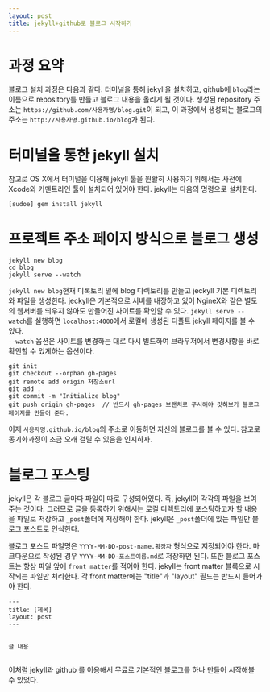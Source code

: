 ```yaml
---
layout: post
title: jekyll+github로 블로그 시작하기
---
```

<html>
<head>
	<title>맥에서 jekyll과 github로 블로그 시작하기</title>
</head>
<body>
<h1>과정 요약</h1>
<p>블로그 설치 과정은 다음과 같다. 터미널을 통해 jekyll을 설치하고, github에 <code>blog</code>라는 이름으로 repository를 만들고 블로그 내용을 올리게 될 것이다. 생성된 repository 주소는 <code>https://github.com/사용자명/blog.git</code>이 되고, 이 과정에서 생성되는 블로그의 주소는 <code>http://사용자명.github.io/blog</code>가 된다.</p>

<h1>터미널을 통한 jekyll 설치</h1>
<p>
참고로 OS X에서 터미널을 이용해 jekyll 툴을 원활히 사용하기 위해서는 사전에 Xcode와 커멘트라인 툴이 설치되어 있어야 한다. jekyll는 다음의 명령으로 설치한다.</p>
<p>
<code>[sudoe] gem install jekyll</code>
</p>

<h1>프로젝트 주소 페이지 방식으로 블로그 생성</h1>
<p>
<div class="highlight">
<pre><code class="language-text" data-lang="text">jekyll new blog
cd blog
jekyll serve --watch</code></pre></div>
<code>jekyll new blog</code>현재 디록토리 밑에 blog 디렉토리를 만들고 jeckyll 기본 디렉토리와 파일을 생성한다. jeckyll은 기본적으로 서버를 내장하고 있어 NgineX와 같은 별도의 웹서버를 띄우지 않아도 만들어진 사이트를 확인할 수 있다. <code>jekyll serve --watch</code>를 실행하면 <code>localhost:4000</code>에서 로컬에 생성된 디폴트 jekyll 페이지를 볼 수 있다.
<br><code>--watch</code> 옵션은 사이트를 변경하는 대로 다시 빌드하여 브라우저에서 변경사항을 바로 확인할 수 있게하는 옵션이다.
</p>
<p>
<div class="highlight"><pre><code class="language-text" data-lang="text">git init
git checkout --orphan gh-pages
git remote add origin 저장소url
git add .
git commit -m &quot;Initialize blog&quot;
git push origin gh-pages  // 반드시 gh-pages 브랜치로 푸시해야 깃허브가 블로그 페이지를 만들어 준다.
</code></pre></div>
이제 <code>사용자명.github.io/blog</code>의 주소로 이동하면 자신의 블로그를 볼 수 있다. 참고로 동기화과정이 조금 오래 걸릴 수 있음을 인지하자.
</p>
<h1>블로그 포스팅</h1>
<p>jekyll은 각 블로그 글마다 파일이 따로 구성되어있다. 즉, jekyll이 각각의 파일을 보여주는 것이다. 그러므로 글을 등록하기 위해서는 로컬 디렉토리에 포스팅하고자 할 내용을 파일로 저장하고 <code>_post</code>폴더에 저장해야 한다. jekyll은 <code>_post</code>폴더에 있는 파일만 블로그 포스트로 인식한다.</p>
<p>블로그 포스트 파일명은 <code>YYYY-MM-DD-post-name.확장자</code> 형식으로 지정되어야 한다. 마크다운으로 작성된 경우 <code>YYYY-MM-DD-포스트이름.md</code>로 저장하면 된다. 또한 블로그 포스트는 항상 파일 앞에 <code>front matter</code>를 적어야 한다. jekyll는 front matter 블록으로 시작되는 파일만 처리한다. 각 front matter에는 "title"과 "layout" 필드는 반드시 들어가야 한다.</p>
<div class="highlight"><pre><code class="language-text" data-lang="text">---
title: [제목]
layout: post
---

글 내용
</code></pre></div>
<p>이처럼 jekyll과 github 를 이용해서 무료로 기본적인 블로그를 하나 만들어 시작해볼 수 있었다.</p>
</body>
</html>